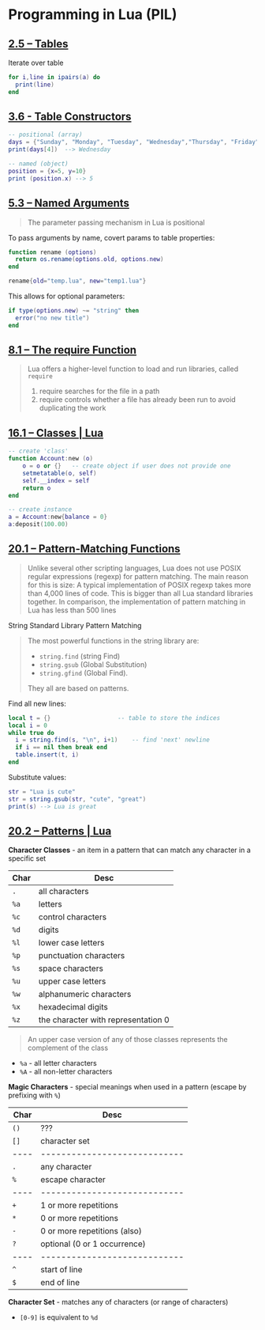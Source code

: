 # Programming in Lua (PIL)

## [2.5 – Tables](https://www.lua.org/pil/2.5.html)

Iterate over table

```lua
for i,line in ipairs(a) do
  print(line)
end
```

## [3.6 - Table Constructors](https://www.lua.org/pil/3.6.html)

```lua
-- positional (array)
days = {"Sunday", "Monday", "Tuesday", "Wednesday","Thursday", "Friday", "Saturday"}
print(days[4])  --> Wednesday

-- named (object)
position = {x=5, y=10}
print (position.x) --> 5
```

## [5.3 – Named Arguments](https://www.lua.org/pil/5.3.html)

> The parameter passing mechanism in Lua is positional

To pass arguments by name, covert params to table properties:

```lua
function rename (options)
  return os.rename(options.old, options.new)
end

rename{old="temp.lua", new="temp1.lua"}
```

This allows for optional parameters:

```lua
if type(options.new) ~= "string" then
  error("no new title")
end
```

## [8.1 – The require Function](https://www.lua.org/pil/8.1.html)

> Lua offers a higher-level function to load and run libraries, called `require`
>
> 1. require searches for the file in a path
> 2. require controls whether a file has already been run to avoid duplicating the work

## [16.1 – Classes | Lua](https://www.lua.org/pil/16.1.html)

```lua
-- create 'class'
function Account:new (o)
    o = o or {}   -- create object if user does not provide one
    setmetatable(o, self)
    self.__index = self
    return o
end

-- create instance
a = Account:new{balance = 0}
a:deposit(100.00)
```

## [20.1 – Pattern-Matching Functions](https://www.lua.org/pil/20.1.html)

> Unlike several other scripting languages, Lua does not use POSIX regular expressions (regexp) for pattern matching. The main reason for this is size: A typical implementation of POSIX regexp takes more than 4,000 lines of code. This is bigger than all Lua standard libraries together. In comparison, the implementation of pattern matching in Lua has less than 500 lines

String Standard Library Pattern Matching


> The most powerful functions in the string library are:
>
> * `string.find` (string Find)
> * `string.gsub` (Global Substitution)
> * `string.gfind` (Global Find).
>
> They all are based on patterns.


Find all new lines:

```lua
local t = {}                   -- table to store the indices
local i = 0
while true do
  i = string.find(s, "\n", i+1)    -- find 'next' newline
  if i == nil then break end
  table.insert(t, i)
end
```

Substitute values:

```lua
str = "Lua is cute"
str = string.gsub(str, "cute", "great")
print(s) --> Lua is great
```


## [20.2 – Patterns | Lua](https://www.lua.org/pil/20.2.html)


**Character Classes** - an item in a pattern that can match any character in a specific set

| Char | Desc                                |
| ---- | ----------------------------------- |
| `.`  | all characters                      |
| `%a` | letters                             |
| `%c` | control characters                  |
| `%d` | digits                              |
| `%l` | lower case letters                  |
| `%p` | punctuation characters              |
| `%s` | space characters                    |
| `%u` | upper case letters                  |
| `%w` | alphanumeric characters             |
| `%x` | hexadecimal digits                  |
| `%z` | the character with representation 0 |


> An upper case version of any of those classes represents the complement of the class

* `%a` - all letter characters
* `%A` - all non-letter characters


**Magic Characters** - special meanings when used in a pattern (escape by prefixing with `%`)

| Char | Desc                         |
| ---- | ---------------------------- |
| `()` | ???                          |
| `[]` | character set                |
| ---- | ---------------------------- |
| `.`  | any character                |
| `%`  | escape character             |
| ---- | ---------------------------- |
| `+`  | 1 or more repetitions        |
| `*`  | 0 or more repetitions        |
| `-`  | 0 or more repetitions (also) |
| `?`  | optional (0 or 1 occurrence) |
| ---- | ---------------------------- |
| `^`  | start of line                |
| `$`  | end of line                  |

**Character Set** - matches any of characters (or range of characters)

* `[0-9]` is equivalent to `%d`
